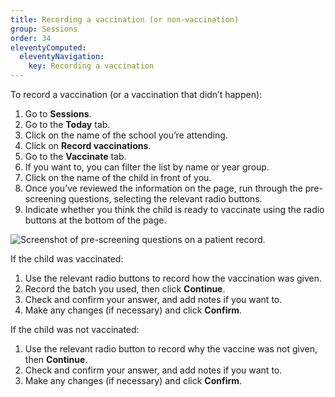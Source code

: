 ```yaml
---
title: Recording a vaccination (or non-vaccination)
group: Sessions
order: 34
eleventyComputed:
  eleventyNavigation:
    key: Recording a vaccination
---
```


To record a vaccination (or a vaccination that didn’t happen):

1. Go to **Sessions**.
2. Go to the **Today** tab.
3. Click on the name of the school you’re attending.
4. Click on **Record vaccinations**.
5. Go to the **Vaccinate** tab.
6. If you want to, you can filter the list by name or year group.
7. Click on the name of the child in front of you.
8. Once you’ve reviewed the information on the page, run through the pre-screening questions, selecting the relevant radio buttons.
9. Indicate whether you think the child is ready to vaccinate using the radio buttons at the bottom of the page.

![Screenshot of pre-screening questions on a patient record.](/assets/images/session-child-pre-screen.png 'Mavis will ask a series of pre-screening questions before you record a vaccination.')

If the child was vaccinated:

1. Use the relevant radio buttons to record how the vaccination was given.
2. Record the batch you used, then click **Continue**.
3. Check and confirm your answer, and add notes if you want to.
4. Make any changes (if necessary) and click **Confirm**.

If the child was not vaccinated:

1. Use the relevant radio button to record why the vaccine was not given, then **Continue**.
2. Check and confirm your answer, and add notes if you want to.
3. Make any changes (if necessary) and click **Confirm**.
